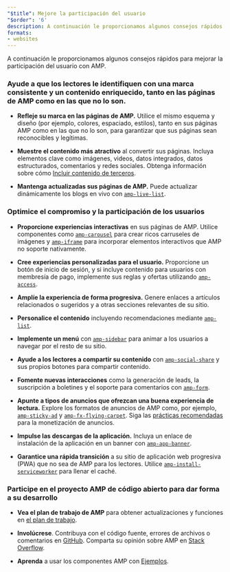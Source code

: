 ```yaml
---
"$title": Mejore la participación del usuario
"$order": '6'
description: A continuación le proporcionamos algunos consejos rápidos para mejorar la participación del usuario con AMP. Ayude a los lectores a identificarle con una marca consistente y un contenido enriquecido, tanto en las páginas de AMP como en las que no lo son.
formats:
- websites
---
```


A continuación le proporcionamos algunos consejos rápidos para mejorar la participación del usuario con AMP.

### Ayude a que los lectores le identifiquen con una marca consistente y un contenido enriquecido, tanto en las páginas de AMP como en las que no lo son.

- **Refleje su marca en las páginas de AMP.** Utilice el mismo esquema y diseño (por ejemplo, colores, espaciado, estilos), tanto en sus páginas AMP como en las que no lo son, para garantizar que sus páginas sean reconocibles y legítimas.

- **Muestre el contenido más atractivo** al convertir sus páginas. Incluya elementos clave como imágenes, videos, datos integrados, datos estructurados, comentarios y redes sociales. Obtenga información sobre cómo [Incluir contenido de terceros](../../../documentation/guides-and-tutorials/develop/media_iframes_3p/third_party_components.md).

- **Mantenga actualizadas sus páginas de AMP.** Puede actualizar dinámicamente los blogs en vivo con [`amp-live-list`](../../../documentation/components/reference/amp-live-list.md).

### Optimice el compromiso y la participación de los usuarios

- **Proporcione experiencias interactivas** en sus páginas de AMP. Utilice componentes como [`amp-carousel`](../../../documentation/components/reference/amp-carousel.md) para crear ricos carruseles de imágenes y [`amp-iframe`](../../../documentation/components/reference/amp-iframe.md) para incorporar elementos interactivos que AMP no soporte nativamente.

- **Cree experiencias personalizadas para el usuario.** Proporcione un botón de inicio de sesión, y si incluye contenido para usuarios con membresía de pago, implemente sus reglas y ofertas utilizando [`amp-access`](../../../documentation/components/reference/amp-access.md).

- **Amplíe la experiencia de forma progresiva.** Genere enlaces a artículos relacionados o sugeridos y a otras secciones relevantes de su sitio.

- **Personalice el contenido** incluyendo recomendaciones mediante [`amp-list`](../../../documentation/components/reference/amp-list.md).

- **Implemente un menú** con [`amp-sidebar`](../../../documentation/components/reference/amp-sidebar.md) para animar a los usuarios a navegar por el resto de su sitio.

- **Ayude a los lectores a compartir su contenido** con [`amp-social-share`](../../../documentation/components/reference/amp-social-share.md) y sus propios botones para compartir contenido.

- **Fomente nuevas interacciones** como la generación de leads, la suscripción a boletines y el soporte para comentarios con [`amp-form`](../../../documentation/components/reference/amp-form.md).

- **Apunte a tipos de anuncios que ofrezcan una buena experiencia de lectura.** Explore los formatos de anuncios de AMP como, por ejemplo, [`amp-sticky-ad`](../../../documentation/components/reference/amp-sticky-ad.md) y [`amp-fx-flying-carpet`](../../../documentation/components/reference/amp-fx-flying-carpet.md). Siga las [prácticas recomendadas](../../../documentation/guides-and-tutorials/develop/monetization/index.md) para la monetización de anuncios.

- **Impulse las descargas de la aplicación.** Incluya un enlace de instalación de la aplicación en un banner con [`amp-app-banner`](../../../documentation/components/reference/amp-app-banner.md).

- **Garantice una rápida transición** a su sitio de aplicación web progresiva (PWA) que no sea de AMP para los lectores. Utilice [`amp-install-serviceworker`](../../../documentation/components/reference/amp-install-serviceworker.md) para llenar el caché.

### Participe en el proyecto AMP de código abierto para dar forma a su desarrollo

- **Vea el plan de trabajo de AMP** para obtener actualizaciones y funciones en [el plan de trabajo](../../../community/roadmap.html).

- **Involúcrese**. Contribuya con el código fuente, errores de archivos o comentarios en [GitHub](https://github.com/ampproject/amphtml/blob/master/CONTRIBUTING.md). Comparta su opinión sobre AMP en [Stack Overflow](https://stackoverflow.com/questions/tagged/amp-html).

- **Aprenda** a usar los componentes AMP con [Ejemplos](../../../documentation/examples/index.html).
